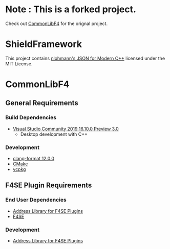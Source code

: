 # Note : This is a forked project. 
Check out [CommonLibF4](https://github.com/Ryan-rsm-McKenzie/CommonLibF4) for the orignal project.


# ShieldFramework

This project contains [nlohmann's JSON for Modern C++](https://github.com/nlohmann/json) licensed under the MIT License.

# CommonLibF4

## General Requirements

### Build Dependencies
* [Visual Studio Community 2019 16.10.0 Preview 3.0](https://visualstudio.microsoft.com/vs/preview/)
	* Desktop development with C++

### Development
* [clang-format 12.0.0](https://github.com/llvm/llvm-project/releases)
* [CMake](https://cmake.org/)
* [vcpkg](https://github.com/microsoft/vcpkg)

## F4SE Plugin Requirements

### End User Dependencies
* [Address Library for F4SE Plugins](https://www.nexusmods.com/fallout4/mods/47327)
* [F4SE](https://f4se.silverlock.org/)

### Development
* [Address Library for F4SE Plugins](https://www.nexusmods.com/fallout4/mods/47327)
